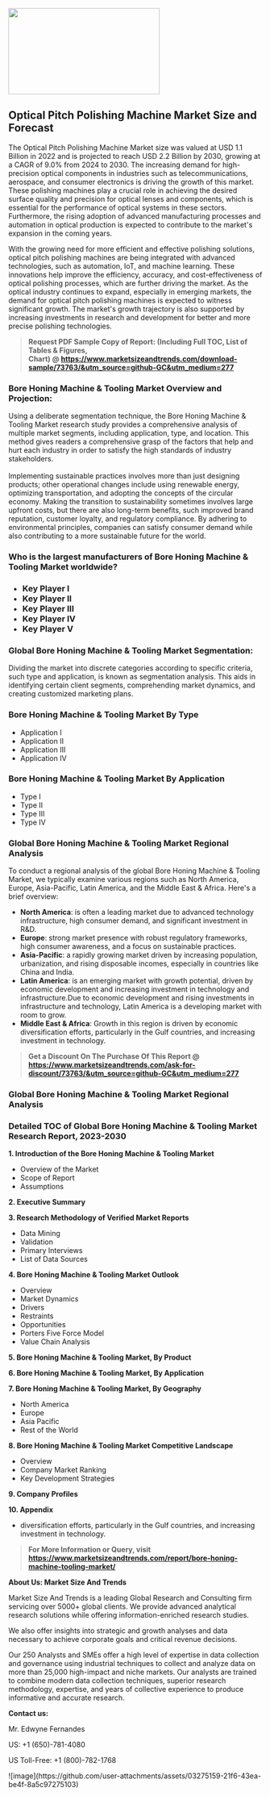 <p><img class="alignnone size-medium wp-image-20088" src="https://ffe5etoiles.com/wp-content/uploads/2024/12/MST1-300x171.png" alt="" width="300" height="171" /></p><h2>Optical Pitch Polishing Machine Market Size and Forecast</h2><p>The Optical Pitch Polishing Machine Market size was valued at USD 1.1 Billion in 2022 and is projected to reach USD 2.2 Billion by 2030, growing at a CAGR of 9.0% from 2024 to 2030. The increasing demand for high-precision optical components in industries such as telecommunications, aerospace, and consumer electronics is driving the growth of this market. These polishing machines play a crucial role in achieving the desired surface quality and precision for optical lenses and components, which is essential for the performance of optical systems in these sectors. Furthermore, the rising adoption of advanced manufacturing processes and automation in optical production is expected to contribute to the market's expansion in the coming years.</p><p>With the growing need for more efficient and effective polishing solutions, optical pitch polishing machines are being integrated with advanced technologies, such as automation, IoT, and machine learning. These innovations help improve the efficiency, accuracy, and cost-effectiveness of optical polishing processes, which are further driving the market. As the optical industry continues to expand, especially in emerging markets, the demand for optical pitch polishing machines is expected to witness significant growth. The market's growth trajectory is also supported by increasing investments in research and development for better and more precise polishing technologies.</p></p><blockquote id="" class=""><strong>Request PDF Sample Copy of Report: (Including Full TOC, List of Tables &amp; Figures, Chart)&nbsp;@&nbsp;<strong><a href="https://www.marketsizeandtrends.com/download-sample/73763/&utm_source=github-GC&utm_medium=277" target="_blank">https://www.marketsizeandtrends.com/download-sample/73763/&utm_source=github-GC&utm_medium=277</a></strong></strong></blockquote><h3 id="" class="">Bore Honing Machine & Tooling Market&nbsp;Overview and Projection:</h3><p id="" class="">Using a deliberate segmentation technique, the Bore Honing Machine & Tooling Market research study provides a comprehensive analysis of multiple market segments, including application, type, and location. This method gives readers a comprehensive grasp of the factors that help and hurt each industry in order to satisfy the high standards of industry stakeholders. <br /> <br />Implementing sustainable practices involves more than just designing products; other operational changes include using renewable energy, optimizing transportation, and adopting the concepts of the circular economy. Making the transition to sustainability sometimes involves large upfront costs, but there are also long-term benefits, such improved brand reputation, customer loyalty, and regulatory compliance. By adhering to environmental principles, companies can satisfy consumer demand while also contributing to a more sustainable future for the world.</p><h3 id="" class="">Who is the largest manufacturers of&nbsp;Bore Honing Machine & Tooling Market worldwide?</h3><h3 class=""><p><ul><li>Key Player I </li><li> Key Player II </li><li> Key Player III </li><li> Key Player IV </li><li> Key Player V</li></ul></p></h3><h3 id="" class="">Global&nbsp;Bore Honing Machine & Tooling Market Segmentation:</h3><p id="" class="">Dividing the market into discrete categories according to specific criteria, such type and application, is known as segmentation analysis. This aids in identifying certain client segments, comprehending market dynamics, and creating customized marketing plans.</p><h3 id="" class="">Bore Honing Machine & Tooling Market&nbsp;By Type</h3><p><p><ul><li>Application I </li><li> Application II </li><li> Application III </li><li> Application IV</p></li></ul></p></p><h3 id="" class="">Bore Honing Machine & Tooling Market&nbsp;By Application</h3><p class=""><p><ul><li>Type I </li><li> Type II </li><li> Type III </li><li> Type IV</li></ul></p></p><h3 id="" class="">Global Bore Honing Machine & Tooling Market Regional Analysis</h3><p id="" class="">To conduct a regional analysis of the global Bore Honing Machine & Tooling Market, we typically examine various regions such as North America, Europe, Asia-Pacific, Latin America, and the Middle East &amp; Africa. Here's a brief overview:</p><ul><li><strong>North America</strong>: is often a leading market due to advanced technology infrastructure, high consumer demand, and significant investment in R&amp;D.</li><li><strong>Europe</strong>: strong market presence with robust regulatory frameworks, high consumer awareness, and a focus on sustainable practices.</li><li><strong>Asia-Pacific</strong>: a rapidly growing market driven by increasing population, urbanization, and rising disposable incomes, especially in countries like China and India.</li><li><strong>Latin America</strong>: is an emerging market with growth potential, driven by economic development and increasing investment in technology and infrastructure.Due to economic development and rising investments in infrastructure and technology, Latin America is a developing market with room to grow.</li><li><strong>Middle East &amp; Africa</strong>: Growth in this region is driven by economic diversification efforts, particularly in the Gulf countries, and increasing investment in technology.</li></ul><blockquote id="" class=""><strong>Get a Discount On The Purchase Of This Report @ <strong><a href="https://www.marketsizeandtrends.com/ask-for-discount/73763/&utm_source=github-GC&utm_medium=277" target="_blank">https://www.marketsizeandtrends.com/ask-for-discount/73763/&utm_source=github-GC&utm_medium=277</a></strong></strong></blockquote><h3 id="" class="">Global Bore Honing Machine & Tooling Market Regional Analysis</h3><h3 id="" class="">Detailed TOC of Global Bore Honing Machine & Tooling Market Research Report, 2023-2030</h3><p id="" class=""><strong>1. Introduction of the Bore Honing Machine & Tooling Market</strong></p><ul><li>Overview of the Market</li><li>Scope of Report</li><li>Assumptions</li></ul><p id="" class=""><strong>2. Executive Summary</strong></p><p id="" class=""><strong>3. Research Methodology of Verified Market Reports</strong></p><ul><li>Data Mining</li><li>Validation</li><li>Primary Interviews</li><li>List of Data Sources</li></ul><p id="" class=""><strong>4. Bore Honing Machine & Tooling Market Outlook</strong></p><ul><li>Overview</li><li>Market Dynamics</li><li>Drivers</li><li>Restraints</li><li>Opportunities</li><li>Porters Five Force Model</li><li>Value Chain Analysis</li></ul><p id="" class=""><strong>5. Bore Honing Machine & Tooling Market, By Product</strong></p><p id="" class=""><strong>6. Bore Honing Machine & Tooling Market, By Application</strong></p><p id="" class=""><strong>7. Bore Honing Machine & Tooling Market, By Geography</strong></p><ul><li>North America</li><li>Europe</li><li>Asia Pacific</li><li>Rest of the World</li></ul><p id="" class=""><strong>8. Bore Honing Machine & Tooling Market Competitive Landscape</strong></p><ul><li>Overview</li><li>Company Market Ranking</li><li>Key Development Strategies</li></ul><p id="" class=""><strong>9. Company Profiles</strong></p><p id="" class=""><strong>10. Appendix</strong></p><ul><li>diversification efforts, particularly in the Gulf countries, and increasing investment in technology.</li></ul><blockquote id="" class=""><strong>For More Information or Query, visit <strong><strong><a href="https://www.marketsizeandtrends.com/report/bore-honing-machine-tooling-market/" target="_blank">https://www.marketsizeandtrends.com/report/bore-honing-machine-tooling-market/</a></strong></strong></strong></blockquote><p id="" class=""><strong>About Us: Market Size And Trends</strong></p><p id="" class="">Market Size And Trends is a leading Global Research and Consulting firm servicing over 5000+ global clients. We provide advanced analytical research solutions while offering information-enriched research studies.</p><p id="" class="">We also offer insights into strategic and growth analyses and data necessary to achieve corporate goals and critical revenue decisions.</p><p id="" class="">Our 250 Analysts and SMEs offer a high level of expertise in data collection and governance using industrial techniques to collect and analyze data on more than 25,000 high-impact and niche markets. Our analysts are trained to combine modern data collection techniques, superior research methodology, expertise, and years of collective experience to produce informative and accurate research.</p><p id="" class=""><strong>Contact us:</strong></p><p id="" class="">Mr. Edwyne Fernandes</p><p id="" class="">US: +1 (650)-781-4080</p><p id="" class="">US Toll-Free: +1 (800)-782-1768</p>
![image](https://github.com/user-attachments/assets/03275159-21f6-43ea-be4f-8a5c97275103)
